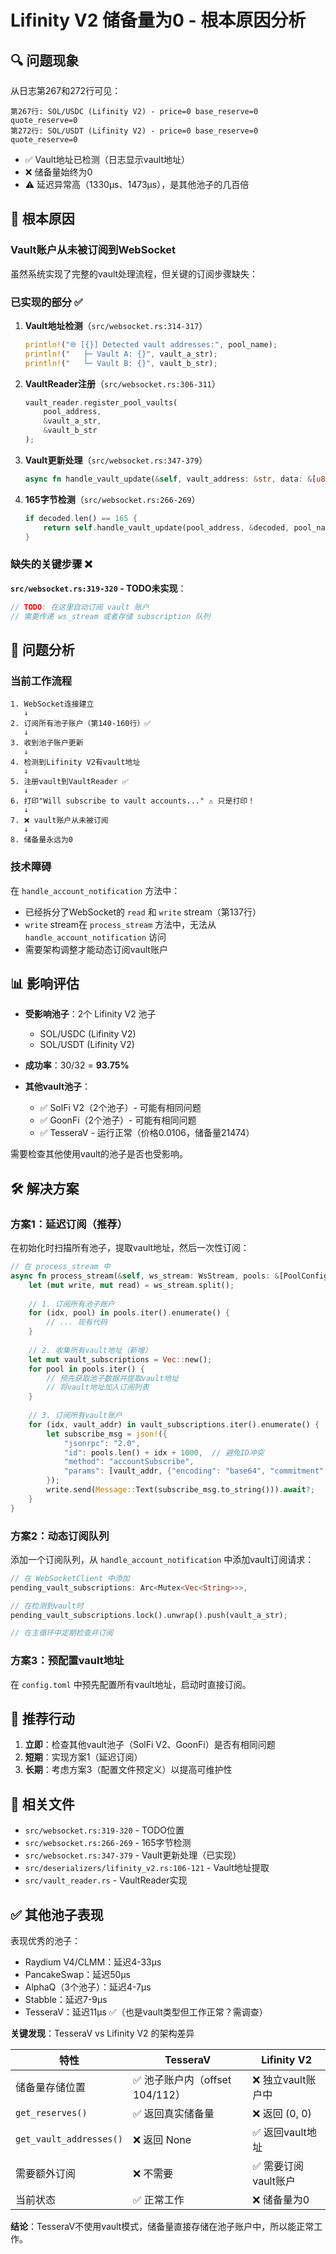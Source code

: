# Lifinity V2 储备量为0 - 根本原因分析

## 🔍 问题现象

从日志第267和272行可见：
```
第267行: SOL/USDC (Lifinity V2) - price=0 base_reserve=0 quote_reserve=0
第272行: SOL/USDT (Lifinity V2) - price=0 base_reserve=0 quote_reserve=0
```

- ✅ Vault地址已检测（日志显示vault地址）
- ❌ 储备量始终为0
- ⚠️ 延迟异常高（1330μs、1473μs），是其他池子的几百倍

## 🎯 根本原因

### **Vault账户从未被订阅到WebSocket**

虽然系统实现了完整的vault处理流程，但关键的订阅步骤缺失：

### 已实现的部分 ✅

1. **Vault地址检测**（`src/websocket.rs:314-317`）
   ```rust
   println!("🌐 [{}] Detected vault addresses:", pool_name);
   println!("   ├─ Vault A: {}", vault_a_str);
   println!("   └─ Vault B: {}", vault_b_str);
   ```

2. **VaultReader注册**（`src/websocket.rs:306-311`）
   ```rust
   vault_reader.register_pool_vaults(
       pool_address,
       &vault_a_str,
       &vault_b_str
   );
   ```

3. **Vault更新处理**（`src/websocket.rs:347-379`）
   ```rust
   async fn handle_vault_update(&self, vault_address: &str, data: &[u8])
   ```

4. **165字节检测**（`src/websocket.rs:266-269`）
   ```rust
   if decoded.len() == 165 {
       return self.handle_vault_update(pool_address, &decoded, pool_name).await;
   }
   ```

### 缺失的关键步骤 ❌

**`src/websocket.rs:319-320` - TODO未实现**：
```rust
// TODO: 在这里自动订阅 vault 账户
// 需要传递 ws_stream 或者存储 subscription 队列
```

## 🔧 问题分析

### 当前工作流程

```
1. WebSocket连接建立
   ↓
2. 订阅所有池子账户（第140-160行）✅
   ↓
3. 收到池子账户更新
   ↓
4. 检测到Lifinity V2有vault地址
   ↓
5. 注册vault到VaultReader ✅
   ↓
6. 打印"Will subscribe to vault accounts..." ⚠️ 只是打印！
   ↓
7. ❌ vault账户从未被订阅
   ↓
8. 储备量永远为0
```

### 技术障碍

在 `handle_account_notification` 方法中：
- 已经拆分了WebSocket的 `read` 和 `write` stream（第137行）
- `write` stream在 `process_stream` 方法中，无法从 `handle_account_notification` 访问
- 需要架构调整才能动态订阅vault账户

## 📊 影响评估

- **受影响池子**：2个 Lifinity V2 池子
  - SOL/USDC (Lifinity V2)
  - SOL/USDT (Lifinity V2)
  
- **成功率**：30/32 = **93.75%**

- **其他vault池子**：
  - ✅ SolFi V2（2个池子）- 可能有相同问题
  - ✅ GoonFi（2个池子）- 可能有相同问题
  - ✅ TesseraV - 运行正常（价格0.0106，储备量21474）
  
需要检查其他使用vault的池子是否也受影响。

## 🛠️ 解决方案

### 方案1：延迟订阅（推荐）

在初始化时扫描所有池子，提取vault地址，然后一次性订阅：

```rust
// 在 process_stream 中
async fn process_stream(&self, ws_stream: WsStream, pools: &[PoolConfig]) -> Result<()> {
    let (mut write, mut read) = ws_stream.split();
    
    // 1. 订阅所有池子账户
    for (idx, pool) in pools.iter().enumerate() {
        // ... 现有代码
    }
    
    // 2. 收集所有vault地址（新增）
    let mut vault_subscriptions = Vec::new();
    for pool in pools.iter() {
        // 预先获取池子数据并提取vault地址
        // 将vault地址加入订阅列表
    }
    
    // 3. 订阅所有vault账户
    for (idx, vault_addr) in vault_subscriptions.iter().enumerate() {
        let subscribe_msg = json!({
            "jsonrpc": "2.0",
            "id": pools.len() + idx + 1000,  // 避免ID冲突
            "method": "accountSubscribe",
            "params": [vault_addr, {"encoding": "base64", "commitment": "confirmed"}]
        });
        write.send(Message::Text(subscribe_msg.to_string())).await?;
    }
}
```

### 方案2：动态订阅队列

添加一个订阅队列，从 `handle_account_notification` 中添加vault订阅请求：

```rust
// 在 WebSocketClient 中添加
pending_vault_subscriptions: Arc<Mutex<Vec<String>>>,

// 在检测到vault时
pending_vault_subscriptions.lock().unwrap().push(vault_a_str);

// 在主循环中定期检查并订阅
```

### 方案3：预配置vault地址

在 `config.toml` 中预先配置所有vault地址，启动时直接订阅。

## 🎯 推荐行动

1. **立即**：检查其他vault池子（SolFi V2、GoonFi）是否有相同问题
2. **短期**：实现方案1（延迟订阅）
3. **长期**：考虑方案3（配置文件预定义）以提高可维护性

## 📝 相关文件

- `src/websocket.rs:319-320` - TODO位置
- `src/websocket.rs:266-269` - 165字节检测
- `src/websocket.rs:347-379` - Vault更新处理（已实现）
- `src/deserializers/lifinity_v2.rs:106-121` - Vault地址提取
- `src/vault_reader.rs` - VaultReader实现

## ✅ 其他池子表现

表现优秀的池子：
- Raydium V4/CLMM：延迟4-33μs
- PancakeSwap：延迟50μs
- AlphaQ（3个池子）：延迟4-7μs
- Stabble：延迟7-9μs
- TesseraV：延迟11μs ✅（也是vault类型但工作正常？需调查）

**关键发现**：TesseraV vs Lifinity V2 的架构差异

| 特性 | TesseraV | Lifinity V2 |
|------|----------|-------------|
| 储备量存储位置 | ✅ 池子账户内（offset 104/112） | ❌ 独立vault账户中 |
| `get_reserves()` | ✅ 返回真实储备量 | ❌ 返回 (0, 0) |
| `get_vault_addresses()` | ❌ 返回 None | ✅ 返回vault地址 |
| 需要额外订阅 | ❌ 不需要 | ✅ 需要订阅vault账户 |
| 当前状态 | ✅ 正常工作 | ❌ 储备量为0 |

**结论**：TesseraV不使用vault模式，储备量直接存储在池子账户中，所以能正常工作。

